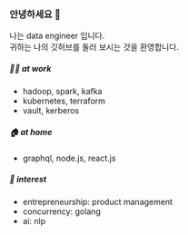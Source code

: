 ### 안녕하세요 👋

나는 data engineer 입니다.  
귀하는 나의 깃허브를 둘러 보시는 것을 환영합니다.   

##### 👨‍💻 at work
- hadoop, spark, kafka
- kubernetes, terraform
- vault, kerberos

##### 🏠 at home
- graphql, node.js, react.js

##### 🦄 interest
- entrepreneurship: product management
- concurrency: golang
- ai: nlp
